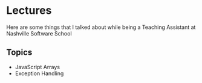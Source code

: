 # Lectures
Here are some things that I talked about while being a Teaching Assistant at Nashville Software School

## Topics
- JavaScript Arrays
- Exception Handling